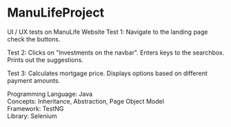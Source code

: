 # ManuLifeProject
UI / UX tests on ManuLife Website
Test 1:
Navigate to the landing page check the buttons.

Test 2:
Clicks on "Investments on the navbar". Enters keys to the searchbox. Prints out the suggestions.

Test 3:
Calculates mortgage price. Displays options based on different payment amounts.

Programming Language: Java <br />
Concepts: Inheritance, Abstraction, Page Object Model <br />
Framework: TestNG <br />
Library: Selenium
